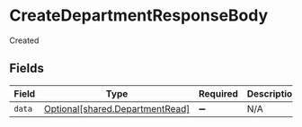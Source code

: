 # CreateDepartmentResponseBody

Created


## Fields

| Field                                                                    | Type                                                                     | Required                                                                 | Description                                                              |
| ------------------------------------------------------------------------ | ------------------------------------------------------------------------ | ------------------------------------------------------------------------ | ------------------------------------------------------------------------ |
| `data`                                                                   | [Optional[shared.DepartmentRead]](../../models/shared/departmentread.md) | :heavy_minus_sign:                                                       | N/A                                                                      |